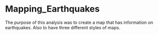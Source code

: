 # Mapping_Earthquakes
The purpose of this analysis was to create a map that has information on earthquakes. Also to have three different styles of maps.
